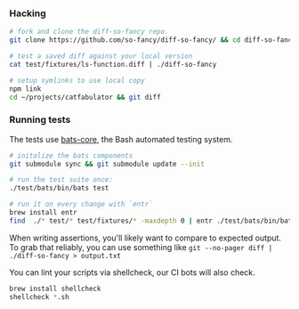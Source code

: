 ### Hacking

```sh
# fork and clone the diff-so-fancy repo.
git clone https://github.com/so-fancy/diff-so-fancy/ && cd diff-so-fancy

# test a saved diff against your local version
cat test/fixtures/ls-function.diff | ./diff-so-fancy

# setup symlinks to use local copy
npm link
cd ~/projects/catfabulator && git diff
```

### Running tests

The tests use [bats-core](https://bats-core.readthedocs.io/en/latest/index.html), the Bash automated testing system.

```sh
# initalize the bats components
git submodule sync && git submodule update --init

# run the test suite once:
./test/bats/bin/bats test

# run it on every change with `entr`
brew install entr
find  ./* test/* test/fixtures/* -maxdepth 0 | entr ./test/bats/bin/bats test
```

When writing assertions, you'll likely want to compare to expected output. To grab that reliably, you can use something like `git --no-pager diff | ./diff-so-fancy > output.txt`

You can lint your scripts via shellcheck, our CI bots will also check.

```sh
brew install shellcheck
shellcheck *.sh
```

